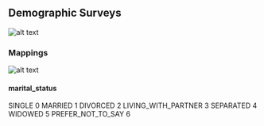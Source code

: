 ## Demographic Surveys




![alt text](https://storage.googleapis.com/pollfish-images/demographic.png)

### Mappings

![alt text](https://storage.googleapis.com/pollfish-images/gender.png)





#### marital_status 
SINGLE 0
MARRIED 1
DIVORCED 2
LIVING_WITH_PARTNER 3
SEPARATED 4
WIDOWED 5
PREFER_NOT_TO_SAY 6
